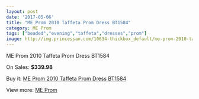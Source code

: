 ```yaml
---
layout: post
date: '2017-05-06'
title: "ME Prom 2010 Taffeta Prom Dress BT1584"
category: ME Prom
tags: ["beaded","evening","taffeta","dresses","prom"]
image: http://img.princessan.com/10634-thickbox_default/me-prom-2010-taffeta-prom-dress-bt1584.jpg
---
```

ME Prom 2010 Taffeta Prom Dress BT1584

On Sales: **$339.98**
<a href="https://www.princessan.com/en/me-prom/4643-me-prom-2010-taffeta-prom-dress-bt1584.html"><amp-img layout="responsive" width="600" height="600" src="//img.princessan.com/10634-thickbox_default/me-prom-2010-taffeta-prom-dress-bt1584.jpg" alt="ME Prom 2010 Taffeta Prom Dress BT1584 0" /></a>

Buy it: [ME Prom 2010 Taffeta Prom Dress BT1584](https://www.princessan.com/en/me-prom/4643-me-prom-2010-taffeta-prom-dress-bt1584.html "ME Prom 2010 Taffeta Prom Dress BT1584")

View more: [ME Prom](https://www.princessan.com/en/33-me-prom "ME Prom")